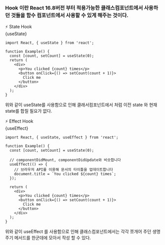 ### Hook 이란 React 16.8버전 부터 적용가능한 클래스컴포넌트에서 사용하던 것들을 함수 컴포넌트에서 사용할 수 있게 해주는 것이다.

⚡️ State Hook       
{useState}     
```
import React, { useState } from 'react';

function Example() {
  const [count, setCount] = useState(0);
  return (
    <div>
      <p>You clicked {count} times</p>
      <button onClick={() => setCount(count + 1)}>
        Click me
      </button>
    </div>
  );
}
```
위와 같이 useState를 사용함으로 인해 클래서컴포넌트에서 처럼 이전 state 와 현재 state를 합칠 필요가 없다.      


⚡️ Effect Hook     
{useEffect}    
```
import React, { useState, useEffect } from 'react';

function Example() {
  const [count, setCount] = useState(0);

  // componentDidMount, componentDidUpdate와 비슷합니다
  useEffect(() => {
    // 브라우저 API를 이용해 문서의 타이틀을 업데이트합니다
    document.title = `You clicked ${count} times`;
  });

  return (
    <div>
      <p>You clicked {count} times</p>
      <button onClick={() => setCount(count + 1)}>
        Click me
      </button>
    </div>
  );
}
```
위와 같이 useEffect 를 사용함으로 인해 클래스컴포넌트에서는 각각 쪼개어 주던 생명주기 메서드를 한군데에 모아서 작성 할 수 있다.

